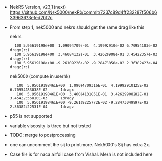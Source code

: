 - NekRS Version, v23,1 (next)    
  https://github.com/Nek5000/nekRS/commit/7237c89d4ff232287f506b633963623efed2b12c

- From step 1, nek5000 and nekrs should get the same drag like this

  nekrs
  ```
    100 5.95619198e+00  1.09094709e-01  4.19992910e-02 6.70954183e-02 dragx(rs)
    100 5.95619198e+00  3.46084132e-01  3.42629908e-01 3.45422357e-03 dragy(rs)
    100 5.95619198e+00 -9.26109226e-02 -9.28473050e-02 2.36382423e-04 dragz(rs)
  ```

  nek5000 (compute in userhk)
  ```
     100  5.95619198461E+00  1.09094709316E-01  4.19992910125E-02  6.70954183038E-02      1dragx
     100  5.95619198461E+00  3.46084131851E-01  3.42629908282E-01  3.45422356810E-03      1dragy
     100  5.95619198461E+00 -9.26109225772E-02 -9.28473049997E-02  2.36382422531E-04      1dragz
  ```

- p55 is not supported
- variable viscosity is three but not tested

- TODO: merge to postprocessing
- one can uncomment the sij to print more. Nek5000's Sij has extra 2x.

- Case file is for naca airfoil case from Vishal. Mesh is not included here
